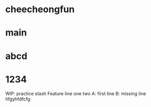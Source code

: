 # cheecheongfun
# main
# abcd
# 1234
WIP: practice stash 
Feature line 
one
two
A: first line
B: missing line
hfgyhfdfcfg
